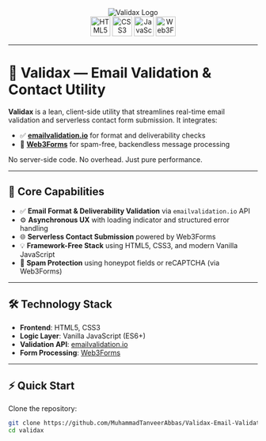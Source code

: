 <div align="center">
  <img src="https://i.postimg.cc/bYmcfSTr/Validax.png" alt="Validax Logo" />
</div>

<div align="center">
  <img src="https://img.shields.io/badge/HTML5-E34F26?logo=html5&logoColor=white&style=for-the-badge" height="40" alt="HTML5" />
  <img src="https://img.shields.io/badge/CSS3-1572B6?logo=css3&logoColor=white&style=for-the-badge" height="40" alt="CSS3" />
  <img src="https://img.shields.io/badge/JavaScript-F7DF1E?logo=javascript&logoColor=black&style=for-the-badge" height="40" alt="JavaScript" />
  <img src="https://img.shields.io/badge/Web3Forms-42B883?style=for-the-badge&logo=web3forms&logoColor=white" height="40" alt="Web3Forms" />
</div>

---

# 📧 Validax — Email Validation & Contact Utility

**Validax** is a lean, client-side utility that streamlines real-time email validation and serverless contact form submission. It integrates:

- ✅ [**emailvalidation.io**](https://emailvalidation.io/) for format and deliverability checks  
- 🔄 [**Web3Forms**](https://web3forms.com/) for spam-free, backendless message processing

No server-side code. No overhead. Just pure performance.

---

## 🚀 Core Capabilities

- ✅ **Email Format & Deliverability Validation** via `emailvalidation.io` API  
- ⚙️ **Asynchronous UX** with loading indicator and structured error handling  
- 🌐 **Serverless Contact Submission** powered by Web3Forms  
- 💡 **Framework-Free Stack** using HTML5, CSS3, and modern Vanilla JavaScript  
- 🔐 **Spam Protection** using honeypot fields or reCAPTCHA (via Web3Forms)

---

## 🛠️ Technology Stack

- **Frontend**: HTML5, CSS3  
- **Logic Layer**: Vanilla JavaScript (ES6+)  
- **Validation API**: [emailvalidation.io](https://emailvalidation.io/)  
- **Form Processing**: [Web3Forms](https://web3forms.com/)

---

## ⚡ Quick Start

Clone the repository:

```bash
git clone https://github.com/MuhammadTanveerAbbas/Validax-Email-Validator.git
cd validax
